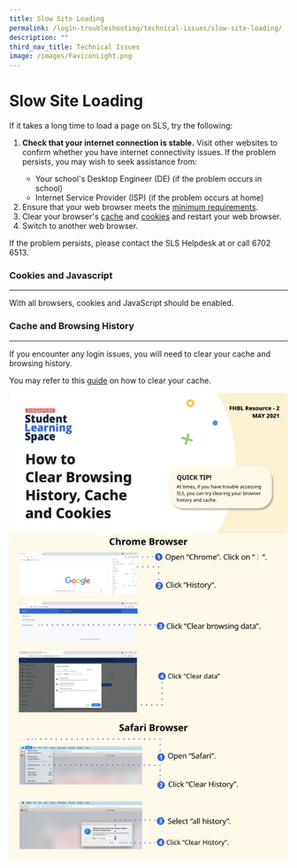 ```yaml
---
title: Slow Site Loading
permalink: /login-troubleshooting/technical-issues/slow-site-loading/
description: ""
third_nav_title: Technical Issues
image: /images/FaviconLight.png
---
```

<h1>Slow Site Loading</h1>
<p>If it takes a long time to load a page on SLS, try the following:</p>
<ol>
<li><strong>Check that your internet connection is stable.</strong> Visit other websites to confirm whether you have internet connectivity issues. If the problem persists, you may wish to seek assistance from:</li>
<ul><li>Your school's Desktop Engineer (DE) (if the problem occurs in school)</li>
<li>Internet Service Provider (ISP) (if the problem occurs at home)</li>
</ul><li>Ensure that your web browser meets the <a target="_blank" href="/login-troubleshooting/technical-issues/operating-system-and-browser-requirements/">minimum requirements</a>.</li>
<li>Clear your browser's <a target="_blank" href="https://www.wikihow.com/Clear-Your-Browser%27s-Cache">cache</a> and <a target="_blank" href="https://www.wikihow.com/Clear-Your-Browser%27s-Cookies">cookies</a> and restart your web browser.</li>
<li>Switch to another web browser.</li></ol>
<p>If the problem persists, please contact the SLS Helpdesk at or call 6702 6513.</p>
<h3>Cookies and Javascript</h3>
<hr>
<p>With all browsers, cookies and JavaScript should be enabled.</p>
<h3>Cache and Browsing History</h3>
<hr><p>If you encounter any login issues, you will need to clear your cache and browsing history.</p>
<p>You may refer to this <a href="/files/Login%20Troubleshooting/Clear-Cache.pdf">guide</a> on how to clear your cache.</p>
<a href="/files/Login%20Troubleshooting/Clear-Cache.pdf" target="_blank"><img src="/images/4Troubleshooting/Clear-Cache.png"></a>